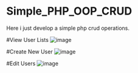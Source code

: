 # Simple_PHP_OOP_CRUD
Here i just develop a simple php crud operations. 

#View User Lists
![image](https://user-images.githubusercontent.com/62894946/189537468-0f7b02f3-3ece-4a2b-8fa8-67a595103c20.png)


#Create New User
![image](https://user-images.githubusercontent.com/62894946/189537485-5b36153f-4614-4445-bdf8-639910ae4cc1.png)

#Edit Users
![image](https://user-images.githubusercontent.com/62894946/189537522-76dea712-8ae4-4780-8b73-4aa5550207a4.png)
